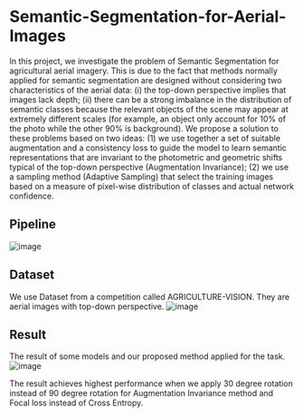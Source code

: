# Semantic-Segmentation-for-Aerial-Images

In this project, we investigate the problem of Semantic Segmentation for agricultural aerial imagery. This is due to the fact that methods normally applied for semantic segmentation are designed without considering two characteristics of  the aerial data: (i) 
the top-down perspective implies that images lack depth; (ii) there can be a strong  imbalance in the distribution of semantic classes because 
the relevant objects of the scene may appear at extremely different scales (for example, an object only account for 10% of the photo while the other 90% is background).
We propose a solution to these problems based on two ideas: (1) we use together a set of suitable augmentation and a 
consistency loss to guide the model to learn semantic representations that are invariant to the photometric and geometric 
shifts typical of the top-down perspective (Augmentation Invariance); (2) we use a sampling method (Adaptive Sampling)
that select the training images based on a measure of pixel-wise distribution of classes and actual network confidence. 

## Pipeline
![image](https://user-images.githubusercontent.com/91112707/230101003-8be140f2-b597-4a08-938d-594b55662686.png)

## Dataset
We use Dataset from a competition called AGRICULTURE-VISION. They are aerial images with top-down perspective.
![image](https://user-images.githubusercontent.com/91112707/230102990-786ec7c1-a0cb-4aff-ab52-7d00c9d2e269.png)


## Result
The result of some models and our proposed method applied for the task.
![image](https://user-images.githubusercontent.com/91112707/230098430-de3d54a5-25f2-4d27-9fac-c27603daa4ad.png)

The result achieves highest performance when we apply 30 degree rotation instead of 90 degree rotation for Augmentation Invariance method and Focal loss instead of Cross Entropy.
